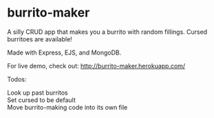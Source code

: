 # burrito-maker
A silly CRUD app that makes you a burrito with random fillings. Cursed burritoes are available!

Made with Express, EJS, and MongoDB.

For live demo, check out: 
http://burrito-maker.herokuapp.com/



Todos:

Look up past burritos  
Set cursed to be default  
Move burrito-making code into its own file  

